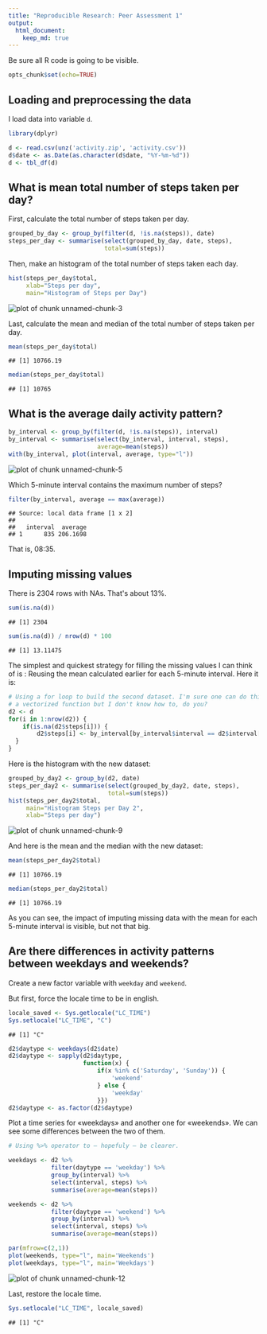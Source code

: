```yaml
---
title: "Reproducible Research: Peer Assessment 1"
output: 
  html_document:
    keep_md: true
---
```


Be sure all R code is going to be visible.


```r
opts_chunk$set(echo=TRUE)
```

## Loading and preprocessing the data

I load data into variable `d`.


```r
library(dplyr)

d <- read.csv(unz('activity.zip', 'activity.csv'))
d$date <- as.Date(as.character(d$date, "%Y-%m-%d"))
d <- tbl_df(d)
```

## What is mean total number of steps taken per day?

First, calculate the total number of steps taken per day.


```r
grouped_by_day <- group_by(filter(d, !is.na(steps)), date)
steps_per_day <- summarise(select(grouped_by_day, date, steps),
                           total=sum(steps))
```

Then, make an histogram of the total number of steps taken each day.


```r
hist(steps_per_day$total,
     xlab="Steps per day",
     main="Histogram of Steps per Day")
```

![plot of chunk unnamed-chunk-3](figure/unnamed-chunk-3-1.png) 

Last, calculate the mean and median of the total number of steps taken per
day.


```r
mean(steps_per_day$total)
```

```
## [1] 10766.19
```

```r
median(steps_per_day$total)
```

```
## [1] 10765
```

## What is the average daily activity pattern?


```r
by_interval <- group_by(filter(d, !is.na(steps)), interval)
by_interval <- summarise(select(by_interval, interval, steps),
                         average=mean(steps))
with(by_interval, plot(interval, average, type="l"))
```

![plot of chunk unnamed-chunk-5](figure/unnamed-chunk-5-1.png) 

Which 5-minute interval contains the maximum number of steps?


```r
filter(by_interval, average == max(average))
```

```
## Source: local data frame [1 x 2]
## 
##   interval  average
## 1      835 206.1698
```

That is, 08:35.

## Imputing missing values

There is 2304 rows with NAs. That's about 13%.


```r
sum(is.na(d))
```

```
## [1] 2304
```

```r
sum(is.na(d)) / nrow(d) * 100
```

```
## [1] 13.11475
```

The simplest and quickest strategy for filling the missing values I can think
of is : Reusing the mean calculated earlier for each 5-minute interval.
Here it is:


```r
# Using a for loop to build the second dataset. I'm sure one can do this using
# a vectorized function but I don't know how to, do you?
d2 <- d
for(i in 1:nrow(d2)) {
    if(is.na(d2$steps[i])) {
        d2$steps[i] <- by_interval[by_interval$interval == d2$interval[i], ]$average
  }
}
```

Here is the histogram with the new dataset:


```r
grouped_by_day2 <- group_by(d2, date)
steps_per_day2 <- summarise(select(grouped_by_day2, date, steps),
                            total=sum(steps))
hist(steps_per_day2$total,
     main="Histogram Steps per Day 2",
     xlab="Steps per day")
```

![plot of chunk unnamed-chunk-9](figure/unnamed-chunk-9-1.png) 

And here is the mean and the median with the new dataset:


```r
mean(steps_per_day2$total)
```

```
## [1] 10766.19
```

```r
median(steps_per_day2$total)
```

```
## [1] 10766.19
```

As you can see, the impact of imputing missing data with the mean for each
5-minute interval is visible, but not that big.

## Are there differences in activity patterns between weekdays and weekends?

Create a new factor variable with `weekday` and `weekend`.

But first, force the locale time to be in english.


```r
locale_saved <- Sys.getlocale("LC_TIME")
Sys.setlocale("LC_TIME", "C")
```

```
## [1] "C"
```

```r
d2$daytype <- weekdays(d2$date)
d2$daytype <- sapply(d2$daytype,
                     function(x) {
                         if(x %in% c('Saturday', 'Sunday')) {
                             'weekend'
                         } else {
                             'weekday'
                         }})
d2$daytype <- as.factor(d2$daytype)
```

Plot a time series for «weekdays» and another one for «weekends». We can see
some differences between the two of them.


```r
# Using %>% operator to — hopefuly — be clearer.

weekdays <- d2 %>%
            filter(daytype == 'weekday') %>%
            group_by(interval) %>%
            select(interval, steps) %>%
            summarise(average=mean(steps))

weekends <- d2 %>%
            filter(daytype == 'weekend') %>%
            group_by(interval) %>%
            select(interval, steps) %>%
            summarise(average=mean(steps))

par(mfrow=c(2,1))
plot(weekends, type="l", main='Weekends')
plot(weekdays, type="l", main='Weekdays')
```

![plot of chunk unnamed-chunk-12](figure/unnamed-chunk-12-1.png) 

Last, restore the locale time.


```r
Sys.setlocale("LC_TIME", locale_saved)
```

```
## [1] "C"
```
